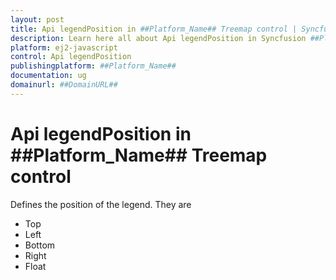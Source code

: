 ```yaml
---
layout: post
title: Api legendPosition in ##Platform_Name## Treemap control | Syncfusion
description: Learn here all about Api legendPosition in Syncfusion ##Platform_Name## Treemap control of Syncfusion Essential JS 2 and more.
platform: ej2-javascript
control: Api legendPosition 
publishingplatform: ##Platform_Name##
documentation: ug
domainurl: ##DomainURL##
---
```


# Api legendPosition in ##Platform_Name## Treemap control

Defines the position of the legend. They are
* Top
* Left
* Bottom
* Right
* Float